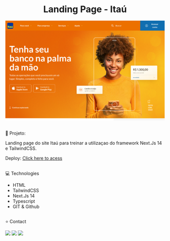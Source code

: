<h1 align="center">Landing Page - Itaú</h1>

<a href="https://landing-page-itau-two.vercel.app/"> <img src="./src/assets/readme.png"></a>

##
🔗 Projeto:

Landing page do site Itaú para treinar a utilizaçao do framework Next.Js 14 e TailwindCSS.

Deploy: [Click here to acess](https://landing-page-itau-two.vercel.app/)

##
💻 Technologies
 
- HTML
- TailwindCSS
- Next.Js 14
- Typescript
- GIT & Github

##
⭐ Contact

<div align="start"> 
  <a href="https://instagram.com/wictor_luciano" target="_blank"><img src="https://img.shields.io/badge/-Instagram-%23E4405F?style=for-the-badge&logo=instagram&logoColor=white" target="_blank"></a>
  <a href = "mailto:wluciano01@gmail.com"><img src="https://img.shields.io/badge/-Gmail-%23333?style=for-the-badge&logo=gmail&logoColor=white" target="_blank"></a>
  <a href="https://www.linkedin.com/in/wictor-luciano-32b54b157" target="_blank"><img src="https://img.shields.io/badge/-LinkedIn-%230077B5?style=for-the-badge&logo=linkedin&logoColor=white" target="_blank"></a> 
</div>
